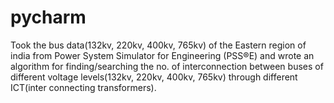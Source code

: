 # pycharm
Took the bus data(132kv, 220kv, 400kv, 765kv) of the Eastern region of india from Power System Simulator for Engineering (PSS®E) and wrote an algorithm for finding/searching the no. of interconnection between buses of different voltage levels(132kv, 220kv, 400kv, 765kv) through different ICT(inter connecting transformers).
